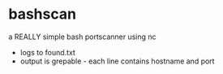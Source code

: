 # bashscan
a REALLY simple bash portscanner using nc

 * logs to found.txt
 * output is grepable - each line contains hostname and port
